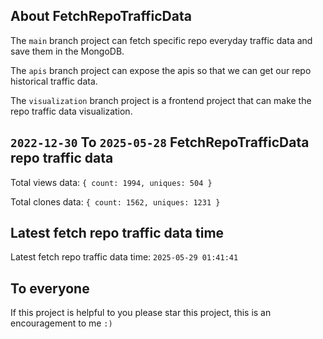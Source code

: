 ## About FetchRepoTrafficData

The `main` branch project can fetch specific repo everyday traffic data and save them in the MongoDB.

The `apis` branch project can expose the apis so that we can get our repo historical traffic data.

The `visualization` branch project is a frontend project that can make the repo traffic data visualization.

## `2022-12-30` To `2025-05-28` FetchRepoTrafficData repo traffic data

Total views data: `{ count: 1994, uniques: 504 }`

Total clones data: `{ count: 1562, uniques: 1231 }`

## Latest fetch repo traffic data time

Latest fetch repo traffic data time: `2025-05-29 01:41:41`

## To everyone

If this project is helpful to you please star this project, this is an encouragement to me `:)`



